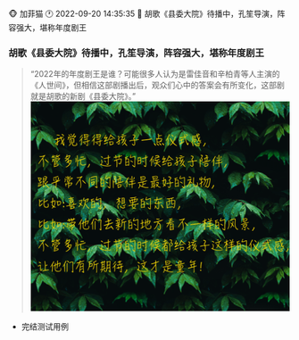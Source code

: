 [标题]: <> ( 胡歌《县委大院》待播中，孔笙导演，阵容强大，堪称年度剧王 )
[描述]: <> ( 胡歌《县委大院》待播中，孔笙导演，阵容强大，堪称年度剧王 )
[作者]: <> (加菲猫)
[时间]: <> ( 2022-09-20 14:35:35 )
[图片]: <> ( 20220920.png )
[分类]: <> ( 诗词歌赋 )

#  
:monkey_face: 加菲猫  :clock1: 2022-09-20 14:35:35  :open_file_folder: 胡歌《县委大院》待播中，孔笙导演，阵容强大，堪称年度剧王  

### 胡歌《县委大院》待播中，孔笙导演，阵容强大，堪称年度剧王
>“2022年的年度剧王是谁？可能很多人认为是雷佳音和辛柏青等人主演的《人世间》，但相信这部剧播出后，观众们心中的答案会有所变化，这部剧就是胡歌的新剧《县委大院》。”
![感悟](20220920.png)
-   完结测试用例